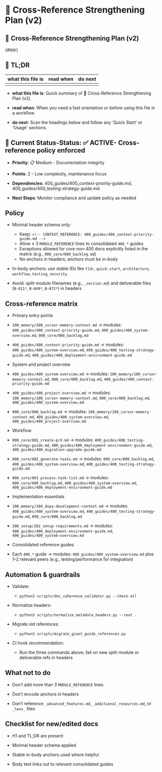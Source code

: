 <!-- CONTEXT_REFERENCE: 400_guides/400_context-priority-guide.md -->
<!-- MODULE_REFERENCE: 400_guides/400_testing-strategy-guide.md -->
<!-- MEMORY_CONTEXT: MEDIUM - Cross-reference policy and validation -->
# 🔗 Cross-Reference Strengthening Plan (v2)

## 🔗 Cross-Reference Strengthening Plan (v2)

{#tldr}

## 🔎 TL;DR

| what this file is | read when | do next |
|---|---|---|
|  |  |  |

- **what this file is**: Quick summary of 🔗 Cross-Reference Strengthening Plan (v2).

- **read when**: When you need a fast orientation or before using this file in a workflow.

- **do next**: Scan the headings below and follow any 'Quick Start' or 'Usage' sections.

## 🎯 **Current Status**-**Status**: ✅ **ACTIVE**- Cross-reference policy enforced

- **Priority**: 📋 Medium - Documentation integrity

- **Points**: 2 - Low complexity, maintenance focus

- **Dependencies**: 400_guides/400_context-priority-guide.md, 400_guides/400_testing-strategy-guide.md

- **Next Steps**: Monitor compliance and update policy as needed

## Policy

- Minimal header schema only:
  - Keep: `<!-- CONTEXT_REFERENCE: 400_guides/400_context-priority-guide.md -->`
  - Allow ≤ 3 `MODULE_REFERENCE` lines to consolidated `400_*` guides
  - Exceptions allowed for core non-400 docs explicitly listed in the matrix (e.g., `000_core/000_backlog.md`)
  - No anchors in headers; anchors must be in-body

- In-body anchors: use stable IDs like `tldr`, `quick-start`, `architecture`, `workflow`, `testing`, `security`

- Avoid: split-module filenames (e.g., `_section.md`) and deliverable files (`B-011*`, `B-049*`, `B-072*`) in headers

## Cross-reference matrix

- Primary entry points
- `100_memory/100_cursor-memory-context.md` → modules: `400_guides/400_context-priority-guide.md`,
`400_guides/400_system-overview.md`, `000_core/000_backlog.md`
- `400_guides/400_context-priority-guide.md` → modules: `400_guides/400_system-overview.md`,
`400_guides/400_testing-strategy-guide.md`, `400_guides/400_deployment-environment-guide.md`

- System and project overview
- `400_guides/400_system-overview.md` → modules: `100_memory/100_cursor-memory-context.md`, `000_core/000_backlog.md`,
`400_guides/400_context-priority-guide.md`
- `400_guides/400_project-overview.md` → modules: `100_memory/100_cursor-memory-context.md`, `000_core/000_backlog.md`,
`400_guides/400_system-overview.md`
- `000_core/000_backlog.md` → modules: `100_memory/100_cursor-memory-context.md`, `400_guides/400_system-overview.md`,
`400_guides/400_project-overview.md`

- Workflow
- `000_core/001_create-prd.md` → modules: `400_guides/400_testing-strategy-guide.md`,
`400_guides/400_deployment-environment-guide.md`, `400_guides/400_migration-upgrade-guide.md`
- `000_core/002_generate-tasks.md` → modules: `000_core/000_backlog.md`, `400_guides/400_system-overview.md`,
`400_guides/400_testing-strategy-guide.md`
- `000_core/003_process-task-list.md` → modules: `000_core/000_backlog.md`, `400_guides/400_system-overview.md`,
`400_guides/400_deployment-environment-guide.md`

- Implementation essentials
- `100_memory/104_dspy-development-context.md` → modules: `400_guides/400_system-overview.md`,
`400_guides/400_testing-strategy-guide.md`, `000_core/000_backlog.md`
- `200_setup/202_setup-requirements.md` → modules: `400_guides/400_deployment-environment-guide.md`,
`400_guides/400_system-overview.md`

- Consolidated reference guides
- Each `400_*` guide → modules: `400_guides/400_system-overview.md` plus 1–2 relevant peers (e.g., testing/performance
for integration)

## Automation & guardrails

- Validate:
  - `python3 scripts/doc_coherence_validator.py --check-all`

- Normalize headers:
  - `python3 scripts/normalize_metadata_headers.py --root .`

- Migrate old references:
  - `python3 scripts/migrate_giant_guide_references.py`

- CI hook recommendation:
  - Run the three commands above; fail on new split-module or deliverable refs in headers

## What not to do

- Don’t add more than 3 `MODULE_REFERENCE` lines

- Don’t encode anchors in headers

- Don’t reference `_advanced_features.md`, `_additional_resources.md`, or `_lens_` files

## Checklist for new/edited docs

- H1 and TL;DR are present

- Minimal header schema applied

- Stable in-body anchors used where helpful

- Body text links out to relevant consolidated guides
